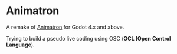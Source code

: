 # Animatron

A remake of [Animatron](https://github.com/loopier/animatron) for Godot 4.x and above.

Trying to build a pseudo live coding using OSC (**OCL (Open Control Language**).
